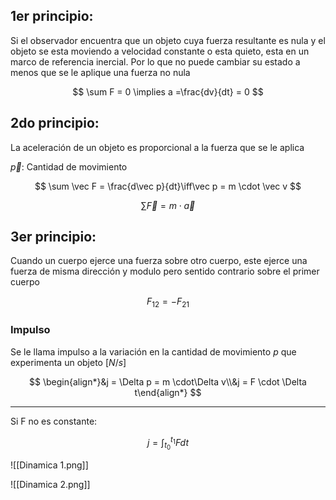 ## 1er principio:

Si el observador encuentra que un objeto cuya fuerza resultante es nula y el objeto se esta moviendo a velocidad constante o esta quieto, esta en un marco de referencia inercial. Por lo que no puede cambiar su estado a menos que se le aplique una fuerza no nula

$$
\sum F = 0 \implies a =\frac{dv}{dt} = 0
$$

## 2do principio:

La aceleración de un objeto es proporcional a la fuerza que se le aplica

$\vec p$: Cantidad de movimiento

$$
\sum \vec F = \frac{d\vec p}{dt}\iff\vec p = m \cdot \vec v
$$

$$
\sum \vec F = m \cdot \vec a
$$

## 3er principio:

Cuando un cuerpo ejerce una fuerza sobre otro cuerpo, este ejerce una fuerza de misma dirección y modulo pero sentido contrario sobre el primer cuerpo

$$
F_{12} = -F_{21}
$$

### Impulso

Se le llama impulso a la variación en la cantidad de movimiento $p$ que experimenta un objeto $[N/s]$

$$
\begin{align*}&j = \Delta p = m \cdot\Delta v\\&j = F \cdot \Delta t\end{align*}
$$

---

Si F no es constante:

$$
j = \int_{t_0}^{t_1} Fdt
$$

![[Dinamica 1.png]]

![[Dinamica 2.png]]
